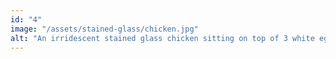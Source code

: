 ```yaml
---
id: "4"
image: "/assets/stained-glass/chicken.jpg"
alt: "An irridescent stained glass chicken sitting on top of 3 white eggs"
---
```


